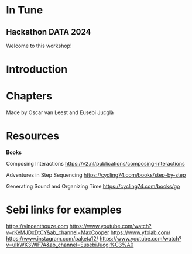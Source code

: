 # In Tune
## Hackathon DATA 2024

Welcome to this workshop!



# Introduction

# Chapters



Made by Oscar van Leest and Eusebi Jucglà

# Resources

<b>Books</b>

Composing Interactions
https://v2.nl/publications/composing-interactions

Adventures in Step Sequencing
https://cycling74.com/books/step-by-step

Generating Sound and Organizing Time 
https://cycling74.com/books/go


# Sebi links for examples


https://vincenthouze.com
https://www.youtube.com/watch?v=rKeMJDxDtCY&ab_channel=MaxCooper
https://www.yfxlab.com/
https://www.instagram.com/paketa12/
https://www.youtube.com/watch?v=uIkWK3WlF7A&ab_channel=EusebiJucgl%C3%A0